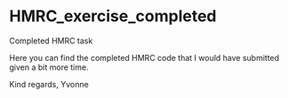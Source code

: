 # HMRC_exercise_completed
Completed HMRC task

Here you can find the completed HMRC code that I would have submitted given a bit more time.

Kind regards,
Yvonne

